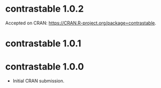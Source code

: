 # contrastable 1.0.2

Accepted on CRAN: https://CRAN.R-project.org/package=contrastable.

# contrastable 1.0.1

# contrastable 1.0.0

* Initial CRAN submission.
